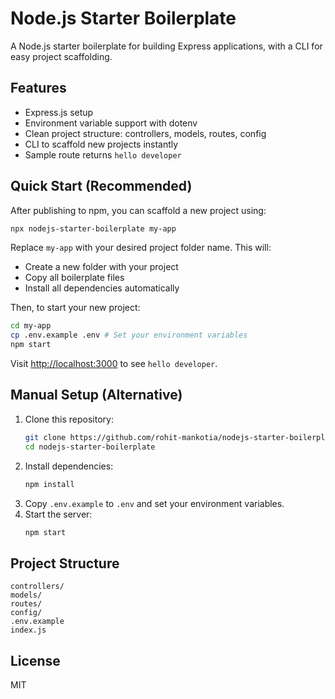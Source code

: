
# Node.js Starter Boilerplate

A Node.js starter boilerplate for building Express applications, with a CLI for easy project scaffolding.

## Features
- Express.js setup
- Environment variable support with dotenv
- Clean project structure: controllers, models, routes, config
- CLI to scaffold new projects instantly
- Sample route returns `hello developer`

## Quick Start (Recommended)

After publishing to npm, you can scaffold a new project using:

```sh
npx nodejs-starter-boilerplate my-app
```

Replace `my-app` with your desired project folder name. This will:
- Create a new folder with your project
- Copy all boilerplate files
- Install all dependencies automatically

Then, to start your new project:

```sh
cd my-app
cp .env.example .env # Set your environment variables
npm start
```

Visit [http://localhost:3000](http://localhost:3000) to see `hello developer`.

## Manual Setup (Alternative)

1. Clone this repository:
   ```sh
   git clone https://github.com/rohit-mankotia/nodejs-starter-boilerplate.git
   cd nodejs-starter-boilerplate
   ```
2. Install dependencies:
   ```sh
   npm install
   ```
3. Copy `.env.example` to `.env` and set your environment variables.
4. Start the server:
   ```sh
   npm start
   ```

## Project Structure
```
controllers/
models/
routes/
config/
.env.example
index.js
```

## License
MIT
